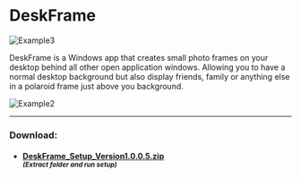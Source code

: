 # DeskFrame

![Example3](https://user-images.githubusercontent.com/60064374/72922871-23778400-3d4e-11ea-8eaa-204a60cbf45d.PNG)



DeskFrame is a Windows app that creates small photo frames on your desktop behind all other open application windows. 
Allowing you to have a normal desktop background but also display friends, family or anything else in a polaroid frame just above you background.

![Example2](https://user-images.githubusercontent.com/60064374/72922578-8caac780-3d4d-11ea-9e1e-bc26a55b220b.PNG)

_______________________________________________________________________________________


### **Download:** 
- #### [DeskFrame_Setup_Version1.0.0.5.zip](https://github.com/RichardB-Dev/DeskFrame/files/4098909/DeskFrame_Setup_Version1.0.0.5.zip)<br><sub> _(Extract folder and run setup)_ </sub></br>



